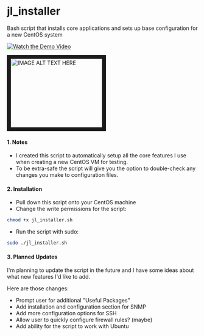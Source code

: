 # jl_installer
Bash script that installs core applications and sets up base configuration for a new CentOS system

[![Watch the Demo Video](https://imgur.com/a/E68pVYv)](https://youtu.be/0z0whmJj-_0)

<a href="http://www.youtube.com/watch?feature=player_embedded&v=0z0whmJj-_0
" target="_blank"><img src="http://img.youtube.com/vi/0z0whmJj-_0/0.jpg" 
alt="IMAGE ALT TEXT HERE" width="240" height="180" border="10" /></a>


#### 1. Notes

- I created this script to automatically setup all the core features I use when creating a new CentOS VM for testing.
- To be extra-safe the script will give you the option to double-check any changes you make to configuration files.

#### 2. Installation

- Pull down this script onto your CentOS machine
- Change the write permissions for the script:
```bash
chmod +x jl_installer.sh
```
- Run the script with sudo:
```bash
sudo ./jl_installer.sh
```
#### 3. Planned Updates

I'm planning to update the script in the future and I have some ideas about what new features I'd like to add. 

Here are those changes:
- Prompt user for additional "Useful Packages"
- Add installation and configuration section for SNMP
- Add more configuration options for SSH
- Allow user to quickly configure firewall rules? (maybe)
- Add ability for the script to work with Ubuntu
